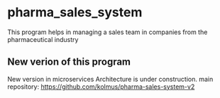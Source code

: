 # pharma_sales_system
This program helps in managing a sales team in companies from the pharmaceutical industry

## New verion of this program
New version in microservices Architecture is under construction. 
main repository: https://github.com/kolmus/pharma-sales-system-v2


